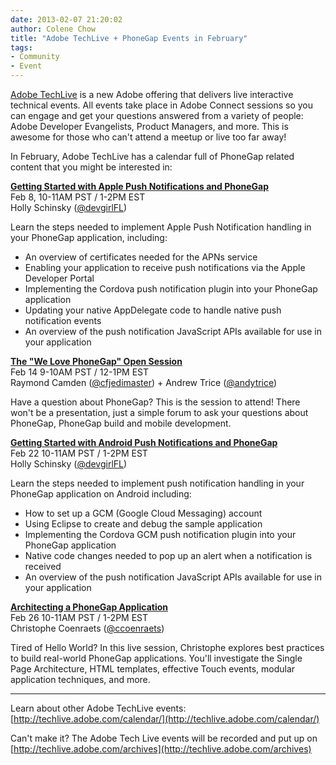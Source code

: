 ```yaml
---
date: 2013-02-07 21:20:02
author: Colene Chow
title: "Adobe TechLive + PhoneGap Events in February"
tags:
- Community
- Event
---
```


[Adobe TechLive](http://techlive.adobe.com) is a new Adobe offering that delivers live interactive technical events. All events take place in Adobe Connect sessions so you can engage and get your questions answered from a variety of people: Adobe Developer Evangelists, Product Managers, and more. This is awesome for those who can't attend a meetup or live too far away!

In February, Adobe TechLive has a calendar full of PhoneGap related content that you might be interested in:


**[Getting Started with Apple Push Notifications and PhoneGap](http://techlive.adobe.com/ai1ec_event/getting-started-with-apple-push-notifications-and-phonegap/?instance_id=692)**  
Feb 8, 10-11AM PST / 1-2PM EST  
Holly Schinsky ([@devgirlFL](http://twitter.com/devgirlFL))

Learn the steps needed to implement Apple Push Notification handling in your PhoneGap application, including:

- An overview of certificates needed for the APNs service
- Enabling your application to receive push notifications via the Apple Developer Portal
- Implementing the Cordova push notification plugin into your PhoneGap application
- Updating your native AppDelegate code to handle native push notification events
- An overview of the push notification JavaScript APIs available for use in your application

**[The "We Love PhoneGap" Open Session](http://techlive.adobe.com/ai1ec_event/the-we-love-phonegap-open-session/?instance_id=670)**  
Feb 14 9-10AM PST / 12-1PM EST  
Raymond Camden ([@cfjedimaster](http://twitter.com/cfjedimaster)) + Andrew Trice ([@andytrice](http://twitter.com/andytrice))

Have a question about PhoneGap? This is the session to attend! There won't be a presentation, just a simple forum to ask your questions about PhoneGap, PhoneGap build and mobile development. 

**[Getting Started with Android Push Notifications and PhoneGap](http://techlive.adobe.com/ai1ec_event/getting-started-with-android-push-notifications-and-phonegap/?instance_id=694)**  
Feb 22 10-11AM PST / 1-2PM EST  
Holly Schinsky ([@devgirlFL](http://twitter.com/devgirlFL))

Learn the steps needed to implement push notification handling in your PhoneGap application on Android including:

- How to set up a GCM (Google Cloud Messaging) account
- Using Eclipse to create and debug the sample application
- Implementing the Cordova GCM push notification plugin into your PhoneGap application
- Native code changes needed to pop up an alert when a notification is received
- An overview of the push notification JavaScript APIs available for use in your application


**[Architecting a PhoneGap Application](http://techlive.adobe.com/ai1ec_event/getting-started-with-android-push-notifications-and-phonegap/?instance_id=694)**  
Feb 26 10-11AM PST / 1-2PM EST  
Christophe Coenraets ([@ccoenraets](http://twitter.com/ccoenraets))

Tired of Hello World?  In this live session, Christophe explores best practices to build real-world PhoneGap applications. You'll investigate the Single Page Architecture, HTML templates, effective Touch events, modular application techniques, and more.

- - -

Learn about other Adobe TechLive events: [http://techlive.adobe.com/calendar/](http://techlive.adobe.com/calendar/)

Can't make it? The Adobe Tech Live events will be recorded and put up on [http://techlive.adobe.com/archives](http://techlive.adobe.com/archives)

